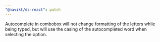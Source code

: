 ```yaml
---
"@navikt/ds-react": patch
---
```


Autocomplete in combobox will not change formatting of the letters while being typed, but will use the casing of the autocompleted word when selecting the option.

